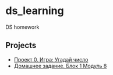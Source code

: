 # ds_learning
DS homework

## Projects
* [Проект 0. Игра: Угадай число](https://github.com/IlyaBer/ds_learning/tree/main/project_0)
* [Домашнее задание. Блок 1 Модуль 8](https://github.com/IlyaBer/ds_learning/tree/main/homework_block_1_module_8)